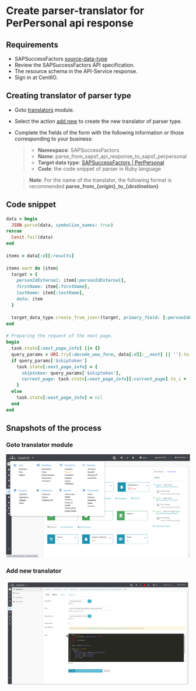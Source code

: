 # Create parser-translator for PerPersonal api response

## Requirements

* SAPSuccessFactors [source-data-type](data-types/SAPSuccessFactors-PerPersonal.md)
* Review the SAPSuccessFactors API specification.[<i class="fa fa-external-link" aria-hidden="true"></i>](https://help.sap.com/viewer/d599f15995d348a1b45ba5603e2aba9b/2111/en-US/5c8bca0af1654b05a83193b2922dcee2.html)
* The resource schema in the API-Service response.
* Sign in at CenitIO.[<i class="fa fa-external-link" aria-hidden="true"></i>](https://cenit.io/users/sign_in)

## Creating translator of parser type

* Goto [translators](https://cenit.io/parser_transformation) module.
* Select the action [add new](https://cenit.io/parser_transformation/new) to create the new translator of parser type.
* Complete the fields of the form with the following information or those corresponding to your business:

    >- **Namespace**: SAPSuccessFactors
    >- **Name**: parse_from_sapsf_api_response_to_sapsf_perpersonal
    >- **Target data type**: [SAPSuccessFactors | PerPersonal](data-types/SAPSuccessFactors-PerPersonal.md)
    >- **Code**: the code snippet of parser in Ruby language

    > **Note**: For the name of the translator, the following format is recommended **parse_from\_\{*origin*\}\_to\_\{*destination*\}**

## Code snippet

```ruby
data = begin 
  JSON.parse(data, symbolize_names: true)
rescue
  Cenit.fail(data)
end

items = data[:d][:results]

items.each do |item|
  target = {
    personIdExternal: item[:personIdExternal],
    firstName: item[:firstName],
    lastName: item[:lastName],
    data: item
  }

  target_data_type.create_from_json!(target, primary_field: [:personIdExternal])
end

# Preparing the request of the next page.
begin
  task.state[:next_page_info] ||= {}
  query_params = URI.try(:decode_www_form, data[:d][:__next] || '').to_h
  if query_params['$skiptoken']
    task.state[:next_page_info] = {
      skiptoken: query_params['$skiptoken'],
      current_page: task.state[:next_page_info][:current_page].to_i + 1,
    }
  else
    task.state[:next_page_info] = nil
  end
end
```

## Snapshots of the process

### Goto translator module

   ![](../assets/snapshots/common-trans/snapshots-002.png)
    
### Add new translator

   ![](../assets/snapshots/sap-sf-trans/snapshots-002.png)
   
